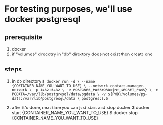 # For testing purposes, we'll use docker postgresql 

## prerequisite
1. docker
2. if "volumes" direcotry in "db" directory does not exist then create one


## steps
1. in db directory
`$ docker run -d \
    --name {CONTAINER_NAME_YOU_WANT_TO_USE} \
    --network contact-manager-network \
    -p 5432:5432 \
    -e POSTGRES_PASSWORD={MY_SECRET_PASS} \
    -e PGDATA=/var/lib/postgresql/data/pgdata \
    -v ${PWD}/volumes/pg-data:/var/lib/postgresql/data \
    postgres:9.6`


2. after it's done, next time you can just start and stop docker
$ docker start {CONTAINER_NAME_YOU_WANT_TO_USE}
$ docker stop {CONTAINER_NAME_YOU_WANT_TO_USE}

